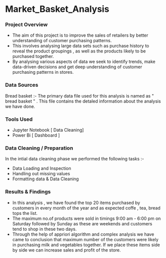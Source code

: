 # Market_Basket_Analysis

### Project Overview

* The aim of this project is to improve the sales of retailers by better understanding of customer purchasing patterns.
* This involves analysing large data sets such as purchase history to reveal the product groupings , as well as the products likely to be purchased together.
* By analysing various aspects of data we seek to identify trends, make data-driven decisions and get deep understanding of customer purchasing patterns in stores.

### Data Sources
Bread basket :- The primary data file used for this analysis is named as " bread basket " . This file contains the detaled information about the analysis we have done.

### Tools Used
- Jupyter Notebook [ Data Cleaning] 
- Power Bi [ Dashboard ]

### Data Cleaning / Preparation
In the intial data cleaning phase we performed the following tasks :-

* Data Loading and Inspection 
* Handling out missing values 
* Formatting data & Data Cleaning

### Results & Findings

* In this analysis , we have found the top 20 items purchased by customers in every month of the year and as expected coffe , tea, bread tops the list.
* The maximum no.of products were sold in timings 9:00 am - 6:00 pm on Saturday followed by Sunday as these are weekends and customers tend to shop in these two days.
* Through the help of appriori algorithm and complex analysis we have came to conclusion that maximum number of the customers were likely in purchasing milk and vegetables together. If we place these items side by side we can increase sales and profit of the store.
